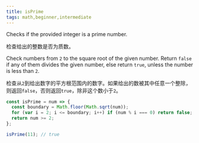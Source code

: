 ```yaml
---
title: isPrime
tags: math,beginner,intermediate
---
```


Checks if the provided integer is a prime number.

检查给出的整数是否为质数。

Check numbers from `2` to the square root of the given number.
Return `false` if any of them divides the given number, else return `true`, unless the number is less than `2`.

检查从`2`到给出数字的平方根范围内的数字。如果给出的数被其中任意一个整除，则返回`false`，否则返回`true`，除非这个数小于`2`。

```js
const isPrime = num => {
  const boundary = Math.floor(Math.sqrt(num));
  for (var i = 2; i <= boundary; i++) if (num % i === 0) return false;
  return num >= 2;
};
```

```js
isPrime(11); // true
```
